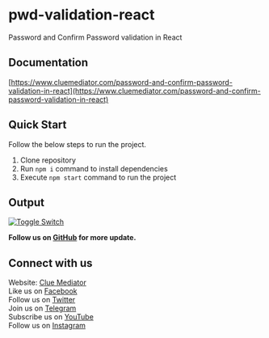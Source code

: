 # pwd-validation-react

Password and Confirm Password validation in React

## Documentation

[https://www.cluemediator.com/password-and-confirm-password-validation-in-react](https://www.cluemediator.com/password-and-confirm-password-validation-in-react)

## Quick Start

Follow the below steps to run the project.

1. Clone repository
2. Run `npm i` command to install dependencies
3. Execute `npm start` command to run the project

## Output

[![Toggle Switch](https://www.cluemediator.com/wp-content/uploads/2022/01/output-password-and-confirm-password-validation-in-react-clue-mediator.gif)](https://www.cluemediator.com/password-and-confirm-password-validation-in-react)

**Follow us on [GitHub](https://github.com/cluemediator) for more update.**

## Connect with us

Website: [Clue Mediator](https://www.cluemediator.com)  
Like us on [Facebook](https://www.facebook.com/thecluemediator)  
Follow us on [Twitter](https://twitter.com/cluemediator)  
Join us on [Telegram](https://t.me/cluemediator)  
Subscribe us on [YouTube](https://www.youtube.com/ClueMediator)  
Follow us on [Instagram](https://www.instagram.com/clue_mediator)
